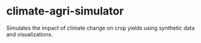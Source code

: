 # climate-agri-simulator
Simulates the impact of climate change on crop yields using synthetic data and visualizations.

